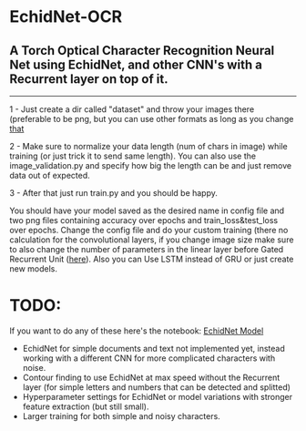 # EchidNet-OCR
## A Torch Optical Character Recognition Neural Net using EchidNet,  and other CNN's with a Recurrent layer on top of it.


----------------------------------------------------
1 - Just create a dir called "dataset" and throw your images there (preferable to be png, but you can use other formats as long as you change [that](https://github.com/GabrielDornelles/EchidNet-OCR/blob/5275b1169051763fbb08f583871a28e88c706454/train.py#L56)

2 - Make sure to normalize your data length (num of chars in image) while training (or just trick it to send same length). You can also use the image_validation.py and specify how big the length can be and just remove data out of expected.

3 - After that just run train.py and you should be happy.

You should have your model saved as the desired name in config file and two png files containing accuracy over epochs and train_loss&test_loss over epochs. Change the config file and do your custom training (there no calculation for the convolutional layers, if you change image size make sure to also change the number of parameters in the linear layer before Gated Recurrent Unit ([here](https://github.com/GabrielDornelles/EchidNet-OCR/blob/11d07be575898eeae8d731fab95183f91a005019/model.py#L43)). Also you can Use LSTM instead of GRU or just create new models.


# TODO: 
If you want to do any of these here's the notebook: [EchidNet Model](https://github.com/GabrielDornelles/EchidNet)
- EchidNet for simple documents and text  not implemented yet, instead working with a different CNN for more complicated characters with noise. 
- Contour finding to use EchidNet at max speed without the Recurrent layer (for simple letters and numbers  that can be detected and splitted)
- Hyperparameter settings for EchidNet or model variations with stronger feature extraction (but still small).
- Larger training for both simple and noisy characters.
